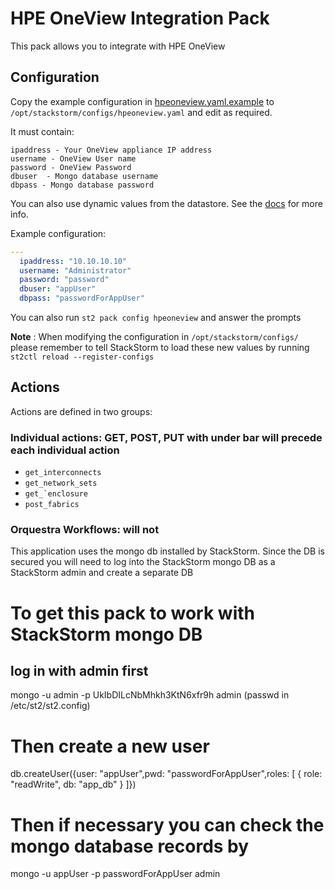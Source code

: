 # HPE OneView Integration Pack
This pack allows you to integrate with HPE OneView

## Configuration
Copy the example configuration in [hpeoneview.yaml.example](./hpeoneview.yaml.example) to
`/opt/stackstorm/configs/hpeoneview.yaml` and edit as required.

It must contain:

```
ipaddress - Your OneView appliance IP address
username - OneView User name
password - OneView Password
dbuser  - Mongo database username
dbpass - Mongo database password
```

You can also use dynamic values from the datastore. See the
[docs](https://docs.stackstorm.com/reference/pack_configs.html) for more info.

Example configuration:

```yaml
---
  ipaddress: "10.10.10.10"
  username: "Administrator"
  password: "password"
  dbuser: "appUser"
  dbpass: "passwordForAppUser"
```
You can also run `st2 pack config hpeoneview` and answer the prompts

**Note** : When modifying the configuration in `/opt/stackstorm/configs/` please
           remember to tell StackStorm to load these new values by running
           `st2ctl reload --register-configs`


## Actions

Actions are defined in two groups:

### Individual actions: GET, POST, PUT with under bar will precede each individual action
* ``get_interconnects``
* ``get_network_sets``
* ``get_`enclosure``
* ``post_fabrics``

### Orquestra Workflows: will not

This application uses the mongo db installed by StackStorm. Since the DB is secured
you will need to log into the StackStorm mongo DB as a StackStorm admin and create a separate DB

# To get this pack to work with StackStorm mongo DB

log in with admin first
-------------------------------------------------------------------------------------
mongo -u admin -p UkIbDILcNbMhkh3KtN6xfr9h admin  (passwd in /etc/st2/st2.config)

# Then create a new user
db.createUser({user: "appUser",pwd: "passwordForAppUser",roles: [ { role: "readWrite", db: "app_db" } ]})

# Then if necessary you can check the mongo database records by
mongo -u appUser -p passwordForAppUser admin
